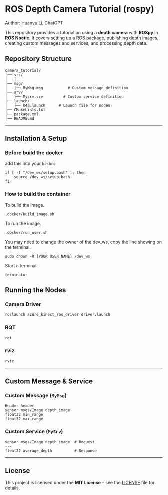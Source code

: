 # ROS Depth Camera Tutorial (rospy)
Author: [Huanyu Li](https://github.com/HuanyuL), ChatGPT

This repository provides a tutorial on using a **depth camera** with **ROSpy** in **ROS Noetic**. It covers setting up a ROS package, publishing depth images, creating custom messages and services, and processing depth data.


## Repository Structure

```
camera_tutorial/
│── src/
│   │
│── msg/
│   ├── MyMsg.msg           # Custom message definition
│── srv/
│   ├── Mysrv.srv         # Custom service definition
│── launch/
│   ├── k4a.launch      # Launch file for nodes
│── CMakeLists.txt
│── package.xml
│── README.md

```

---

## Installation & Setup

### Before build the docker
add this into your `bashrc`
```
if [ -f "/dev_ws/setup.bash" ]; then
    source /dev_ws/setup.bash
fi
```

### How to build the container
To build the image.
```
.docker/build_image.sh
```
To run the image.
```
.docker/run_user.sh
```
You may need to change the owner of the dev_ws, copy the line showing on the terminal.
```
sudo chown -R [YOUR USER NAME] /dev_ws
```
Start a terminal
```
terminator
```

## Running the Nodes

### **Camera Driver**
```bash
roslaunch azure_kinect_ros_driver driver.launch 

```

### **RQT**
```bash
rqt
```

### **rviz**
```bash
rviz
```

---

## Custom Message & Service

### **Custom Message (`MyMsg`)**
```plaintext
Header header
sensor_msgs/Image depth_image
float32 min_range
float32 max_range
```

### **Custom Service (`MySrv`)**
```plaintext
sensor_msgs/Image depth_image  # Request
---
float32 average_depth          # Response
```

---

## License
This project is licensed under the **MIT License** – see the [LICENSE](LICENSE) file for details.
